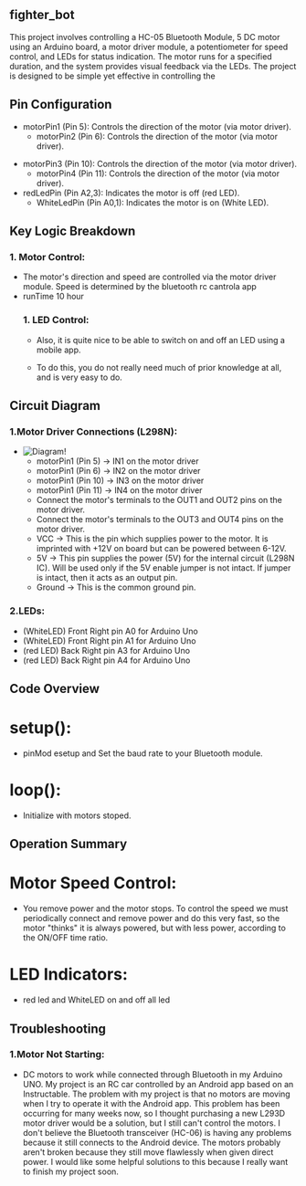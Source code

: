 ## fighter_bot

This project involves controlling a HC-05 Bluetooth Module, 5 DC motor using an Arduino board, a motor driver module, a potentiometer for speed control, and LEDs for status indication. The motor runs for a specified duration, and the system provides visual feedback via the LEDs. The project is designed to be simple yet effective in controlling the

## Pin Configuration
- motorPin1 (Pin 5): Controls the direction of the motor (via motor driver).
    - motorPin2 (Pin 6): Controls the direction of the motor (via motor driver).
* motorPin3 (Pin 10): Controls the direction of the motor (via motor driver).
    * motorPin4 (Pin 11): Controls the direction of the motor (via motor driver).
* redLedPin (Pin A2,3): Indicates the motor is off (red LED).
    * WhiteLedPin (Pin A0,1): Indicates the motor is on (White LED).

## Key Logic Breakdown
### 1. Motor Control:
* The motor's direction and speed are controlled via the motor driver module.
Speed is determined by the bluetooth rc cantrola app 
* runTime 10 hour 
  ### 1. LED Control:
    * Also, it is quite nice to be able to switch on and off an LED using a mobile app.

    * To do this, you do not really need much of prior knowledge at all, and is very easy to do. 
## Circuit Diagram
### 1.Motor Driver Connections (L298N):
* ![ Diagram!](d3.jpg)
    * motorPin1 (Pin 5) → IN1 on the motor driver
    * motorPin1 (Pin 6) → IN2 on the motor driver
    * motorPin1 (Pin 10) → IN3 on the motor driver
    * motorPin1 (Pin 11) → IN4 on the motor driver
    * Connect the motor's terminals to the OUT1 and OUT2 pins on the motor driver.
    * Connect the motor's terminals to the OUT3 and OUT4 pins on the motor driver.
    * VCC → This is the pin which supplies power to the motor. It is imprinted with +12V on board but can be powered between 6-12V.
    * 5V → This pin supplies the power (5V) for the internal circuit (L298N IC). Will be used only if the 5V enable jumper is not intact. If jumper is intact, then it acts as an output pin.
    * Ground → This is the common ground pin.
### 2.LEDs:
* (WhiteLED) Front Right   pin A0 for Arduino Uno
* (WhiteLED) Front Right   pin A1 for Arduino Uno
* (red LED) Back Right    pin A3 for Arduino Uno
* (red LED) Back Right    pin A4 for Arduino Uno
## Code Overview
# setup():
*  pinMod esetup and Set the baud rate to your Bluetooth module.
# loop():
* Initialize with motors stoped.
## Operation Summary
# Motor Speed Control:
* You remove power and the motor stops. To control the speed we must periodically connect and remove power and do this very fast, so the motor "thinks" it is always powered, but with less power, according to the ON/OFF time ratio.
# LED Indicators:
* red led and WhiteLED on and off all led
## Troubleshooting
### 1.Motor Not Starting:
* DC motors to work while connected through Bluetooth in my Arduino UNO. My project is an RC car controlled by an Android app based on an Instructable. The problem with my project is that no motors are moving when I try to operate it with the Android app. This problem has been occurring for many weeks now, so I thought purchasing a new L293D motor driver would be a solution, but I still can't control the motors. I don't believe the Bluetooth transceiver (HC-06) is having any problems because it still connects to the Android device. The motors probably aren't broken because they still move flawlessly when given direct power. I would like some helpful solutions to this because I really want to finish my project soon. 
